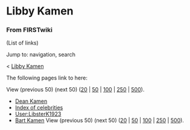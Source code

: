 

# Libby Kamen

### From FIRSTwiki

(List of links)

Jump to: navigation, search

&lt; [Libby Kamen](/index.php?title=Libby_Kamen&redirect=no "Libby Kamen" )  

The following pages link to here:

View (previous 50) (next 50)
([20](/index.php?title=Special:Whatlinkshere/Libby_Kamen&limit=20&from=0
"Special:Whatlinkshere/Libby Kamen" ) |
[50](/index.php?title=Special:Whatlinkshere/Libby_Kamen&limit=50&from=0
"Special:Whatlinkshere/Libby Kamen" ) |
[100](/index.php?title=Special:Whatlinkshere/Libby_Kamen&limit=100&from=0
"Special:Whatlinkshere/Libby Kamen" ) |
[250](/index.php?title=Special:Whatlinkshere/Libby_Kamen&limit=250&from=0
"Special:Whatlinkshere/Libby Kamen" ) |
[500](/index.php?title=Special:Whatlinkshere/Libby_Kamen&limit=500&from=0
"Special:Whatlinkshere/Libby Kamen" )).

  * [Dean Kamen](/index.php/Dean_Kamen "Dean Kamen" )
  * [Index of celebrities](/index.php/Index_of_celebrities "Index of celebrities" )
  * [User:LibsterK1923](/index.php/User:LibsterK1923 "User:LibsterK1923" )
  * [Bart Kamen](/index.php/Bart_Kamen "Bart Kamen" )
View (previous 50) (next 50)
([20](/index.php?title=Special:Whatlinkshere/Libby_Kamen&limit=20&from=0
"Special:Whatlinkshere/Libby Kamen" ) |
[50](/index.php?title=Special:Whatlinkshere/Libby_Kamen&limit=50&from=0
"Special:Whatlinkshere/Libby Kamen" ) |
[100](/index.php?title=Special:Whatlinkshere/Libby_Kamen&limit=100&from=0
"Special:Whatlinkshere/Libby Kamen" ) |
[250](/index.php?title=Special:Whatlinkshere/Libby_Kamen&limit=250&from=0
"Special:Whatlinkshere/Libby Kamen" ) |
[500](/index.php?title=Special:Whatlinkshere/Libby_Kamen&limit=500&from=0
"Special:Whatlinkshere/Libby Kamen" )).

